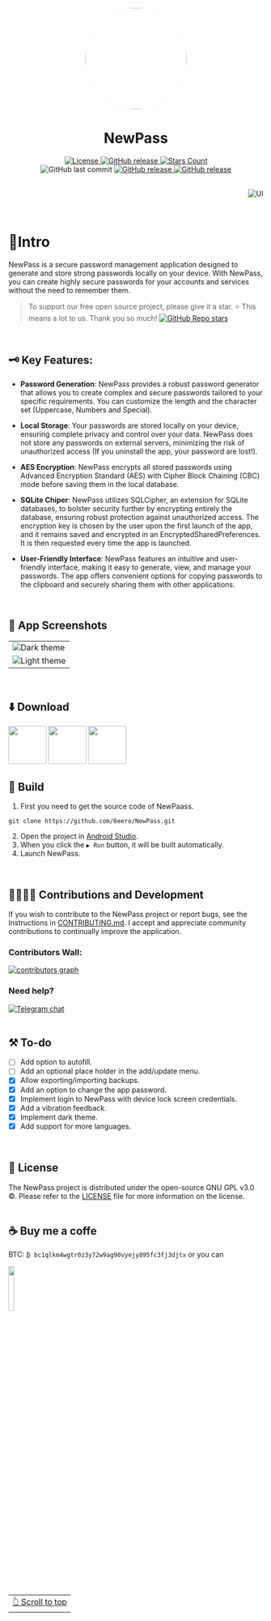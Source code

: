 <div align="center">
    <img width="200" height="200" style="display: block; border: 1px solid #f5f5f5; border-radius: 9999px;" src="https://github.com/6eero/NewPass/assets/114809573/77aeeea8-5440-433b-8621-2a5b54173896">
</div>

<div align="center">
    <h1>NewPass</h1>
</div>

<div align="center">
    <a href="LICENSE">
        <img src="https://img.shields.io/github/license/6eero/newpass.svg?color=D0BCFF&style=for-the-badge&logo=gitbook&logoColor=ebebf0&labelColor=23232F" alt="License">
    </a>
    <a href="https://github.com/6eero/NewPass/releases">
        <img src="https://img.shields.io/github/downloads/6eero/NewPass/total.svg?color=D0BCFF&style=for-the-badge&logo=github&logoColor=ebebf0&labelColor=23232F" alt="GitHub release">
    </a>
    <a href="https://github.com/6eero/NewPass/stargazers">
        <img src="https://img.shields.io/github/stars/6eero/NewPass.svg?color=D0BCFF&style=for-the-badge&logo=apachespark&logoColor=ebebf0&labelColor=23232F" alt="Stars Count">
    </a>
</div>
<div align="center">
    <img alt="GitHub last commit" src="https://img.shields.io/github/last-commit/6eero/NewPass?color=D0BCFF&style=for-the-badge&logo=pkgsrc&logoColor=ebebf0&labelColor=23232F">
    <a href="https://github.com/6eero/NewPass/releases">
        <img src="https://img.shields.io/github/v/release/6eero/NewPass?color=D0BCFF&style=for-the-badge&logo=github&logoColor=ebebf0&labelColor=23232F" alt="GitHub release">
    </a>
    <a href="https://f-droid.org/packages/com.gero.newpass/">
        <img src="https://img.shields.io/f-droid/v/com.gero.newpass.svg?logo=F-Droid&color=D0BCFF&style=for-the-badge&logoColor=ebebf0&labelColor=23232F" alt="GitHub release">
    </a>
</div>
<br>
<p align="right">
    <img src="https://github.com/6eero/NewPass/assets/114809573/72a2d172-8b44-4bf9-bc70-573284ea1e1a" title="UI">
</p>

<br>


# 📍Intro
NewPass is a secure password management application designed to generate and store strong passwords locally on your device. With NewPass, you can create highly secure passwords for your accounts and services without the need to remember them.
> To support our free open source project, please give it a star. ⭐
> This means a lot to us. Thank you so much! [![GitHub Repo stars](https://img.shields.io/github/stars/6eero/NewPass?style=social)](https://github.com/6eero/NewPass/stargazers)
<br>

## 🗝️ Key Features:
- **Password Generation**: NewPass provides a robust password generator that allows you to create complex and secure passwords tailored to your specific requirements. You can customize the length and the character set (Uppercase, Numbers and Special).

- **Local Storage**: Your passwords are stored locally on your device, ensuring complete privacy and control over your data. NewPass does not store any passwords on external servers, minimizing the risk of unauthorized access (If you uninstall the app, your password are lost!).

- **AES Encryption**: NewPass encrypts all stored passwords using Advanced Encryption Standard (AES) with Cipher Block Chaining (CBC) mode before saving them in the local database.

- **SQLite Chiper**: NewPass utilizes SQLCipher, an extension for SQLite databases, to bolster security further by encrypting entirely the database, ensuring robust protection against unauthorized access. The encryption key is chosen by the user upon the first launch of the app, and it remains saved and encrypted in an EncryptedSharedPreferences. It is then requested every time the app is launched. 

- **User-Friendly Interface**: NewPass features an intuitive and user-friendly interface, making it easy to generate, view, and manage your passwords. The app offers convenient options for copying passwords to the clipboard and securely sharing them with other applications.
<br>

## 📸 App Screenshots
<table>
  <tr>
    <td><img src="https://github.com/6eero/NewPass/assets/114809573/079abefd-15d8-4bc1-8df4-b6525354cf15" alt="Dark theme"></td>
  </tr>
  <!-- Nuova riga aggiunta sotto -->
  <tr>
    <td><img src="https://github.com/6eero/NewPass/assets/114809573/d616adec-eb79-4bc7-8307-c8b472698ce5" alt="Light theme"></td>
  </tr>
</table>
<br>


## ⬇️ Download 
[<img src="https://fdroid.gitlab.io/artwork/badge/get-it-on.png" height="75">](https://f-droid.org/packages/com.gero.newpass/)
[<img src="https://s1.ax1x.com/2023/01/12/pSu1a36.png" height="75">](https://github.com/6eero/NewPass/releases)
[<img src="https://github.com/6eero/NewPass/assets/114809573/113b2ce8-fd57-490e-bce0-9db1e55f52ba" height="75">](https://apt.izzysoft.de/fdroid/index/apk/com.gero.newpass/)
<br>

## 🧱 Build
1. First you need to get the source code of NewPaass.
```
git clone https://github.com/6eero/NewPass.git
```
2. Open the project in [Android Studio](https://developer.android.com/studio).
3. When you click the `▶ Run` button, it will be built automatically.
4. Launch NewPass.
<br>

## 🫱🏻‍🫲🏼 Contributions and Development
If you wish to contribute to the NewPass project or report bugs, see the Instructions in [CONTRIBUTING.md](https://github.com/6eero/NewPass/blob/master/CONTRIBUTING.md).
I accept and appreciate community contributions to continually improve the application.

### Contributors Wall:

<a href="https://github.com/6eero/NewPass/graphs/contributors">
  <img alt="contributors graph" src="https://contrib.rocks/image?repo=6eero/NewPass" />
</a>
<br>

### Need help?

[![Telegram chat](https://img.shields.io/badge/Telegram-2CA5E0?style=for-the-badge&logo=telegram&logoColor=white)](https://t.me/geroed)
<br>
<br>

## ⚒️ To-do
- [ ] Add option to autofill.
- [ ] Add an optional place holder in the add/update menu.
- [x] Allow exporting/importing backups.
- [x] Add an option to change the app password.
- [x] Implement login to NewPass with device lock screen credentials.
- [x] Add a vibration feedback.
- [x] Implement dark theme.
- [x] Add support for more languages.
<br>

## 📜 License
The NewPass project is distributed under the open-source GNU GPL v3.0 ©. Please refer to the [LICENSE](https://github.com/6eero/NewPass/blob/master/LICENSE) file for more information on the license.
<br>
<br>

## ☕ Buy me a coffe
BTC: `₿ bc1qlkm4wgtr0z3y72w9ag90vyejy895fc3fj3djtx` or you can
<p>
<a href="https://www.paypal.com/paypalme/geeero">
<img width="15%" src="https://raw.githubusercontent.com/oneHamidreza/Meow-Framework-MVVM/master/Resources/img_support.png"/>
</a>
</p>
<br>
<br>

<div align="right">
<table><td> 
<a href="#start-of-content">👆 Scroll to top</a>
</td></table> 
</div>

